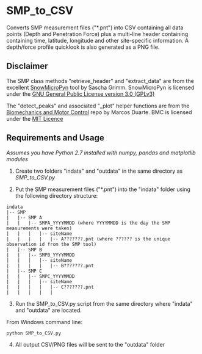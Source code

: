 # SMP_to_CSV
Converts SMP measurement files ("*.pnt") into CSV containing all data points (Depth and Penetration Force) plus a multi-line header containing containing time, latitude, longitude and other site-specific information. A depth/force profile quicklook is also generated as a PNG file.

## Disclaimer
The SMP class methods "retrieve_header" and "extract_data" are from the excellent [SnowMicroPyn](https://sourceforge.net/projects/pyntreader/files/) tool by Sascha Grimm. SnowMicroPyn is licensed under the [GNU General Public License version 3.0 (GPLv3)](https://sourceforge.net/directory/license:gplv3/)

The "detect_peaks" and associated "_plot" helper functions are from the [Biomechanics and Motor Control](https://github.com/demotu/BMC/blob/master/functions/detect_peaks.py) repo by Marcos Duarte. BMC is licensed under the [MIT Licence](https://github.com/demotu/BMC/blob/master/LICENSE.txt)

## Requirements and Usage
*Assumes you have Python 2.7 installed with numpy, pandas and matplotlib modules*

1. Create two folders "indata" and "outdata" in the same directory as *SMP_to_CSV.py* 

2. Put the SMP measurement files ("*.pnt") into the "indata" folder using the following directory structure:

```
indata
|-- SMP
|   |-- SMP A
|   |   |-- SMPA_YYYYMMDD (where YYYYMMDD is the day the SMP measurements were taken)
|   |   |   |-- siteName
|   |   |   |   |-- A???????.pnt (where ?????? is the unique observation id from the SMP tool)
|   |-- SMP B
|   |   |-- SMPB_YYYYMMDD 
|   |   |   |-- siteName
|   |   |   |   |-- B???????.pnt 
|   |-- SMP C
|   |   |-- SMPC_YYYYMMDD 
|   |   |   |-- siteName
|   |   |   |   |-- C???????.pnt 
|   |   |   |   |			
```

3. Run the SMP_to_CSV.py script from the same directory where "indata" and "outdata" are located. 

From Windows command line:
```
python SMP_to_CSV.py
```

4. All output CSV/PNG files will be sent to the "outdata" folder
